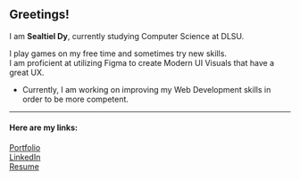 ## Greetings!
I am **Sealtiel Dy**, currently studying Computer Science at DLSU.

I play games on my free time and sometimes try new skills.  
I am proficient at utilizing Figma to create Modern UI Visuals that have a great UX.

- Currently, I am working on improving my Web Development skills in order to be more competent.

-----

#### Here are my links:  

[Portfolio](https://dribbble.com/sealdy)  
[LinkedIn](https://www.linkedin.com/in/sealtiel-dy-222132279/)  
[Resume](https://github.com/SealTheTiel/SealTheTiel/blob/main/media/Dy_Resume.pdf)  
<!--
**SealTheTiel/SealTheTiel** is a ✨ _special_ ✨ repository because its `README.md` (this file) appears on your GitHub profile.

Here are some ideas to get you started:

- 🔭 I’m currently working on ...
- 🌱 I’m currently learning ...
- 👯 I’m looking to collaborate on ...
- 🤔 I’m looking for help with ...
- 💬 Ask me about ...
- 📫 How to reach me: ...
- 😄 Pronouns: ...
- ⚡ Fun fact: ...
-->

